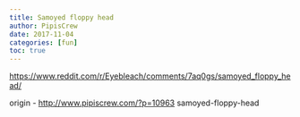```yaml
---
title: Samoyed floppy head
author: PipisCrew
date: 2017-11-04
categories: [fun]
toc: true
---
```


https://www.reddit.com/r/Eyebleach/comments/7aq0gs/samoyed_floppy_head/

origin - http://www.pipiscrew.com/?p=10963 samoyed-floppy-head